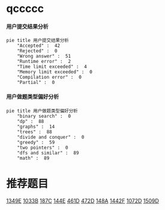 # qccccc

<!-- tabs:start -->



#### **用户提交结果分析**

```mermaid
pie title 用户提交结果分析
    "Accepted" :  42
    "Rejected" :  0
    "Wrong answer" :  51
    "Runtime error" :  2
    "Time limit exceeded" :  4
    "Memory limit exceeded" :  0
    "Compilation error" :  0
    "Partial" :  0
```

#### **用户做题类型偏好分析**

```mermaid
pie title 用户做题类型偏好分析
    "binary search" :  0
    "dp" :  88
    "graphs" :  14
    "trees" :  88
    "divide and conquer" :  0
    "greedy" :  59
    "two pointers" :  0
    "dfs and similar" :  89
    "math" :  89
```



<!-- tabs:end -->
# 推荐题目
[1349E](https://codeforces.com/contest/1349/problem/E)
[1033B](https://codeforces.com/contest/1033/problem/B)
[187C](https://codeforces.com/contest/187/problem/C)
[144E](https://codeforces.com/contest/144/problem/E)
[461D](https://codeforces.com/contest/461/problem/D)
[472D](https://codeforces.com/contest/472/problem/D)
[148A](https://codeforces.com/contest/148/problem/A)
[1442F](https://codeforces.com/contest/1442/problem/F)
[1072D](https://codeforces.com/contest/1072/problem/D)
[1509D](https://codeforces.com/contest/1509/problem/D)
